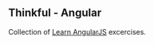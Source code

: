 ## Thinkful - Angular

Collection of [Learn AngularJS](https://www.thinkful.com/courses/learn-angularjs-online/) excercises.